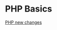 # PHP Basics

[PHP new changes](https://twitter.com/brendt_gd/status/1548593441025961986?s=20&t=f9VKeBU0Gw7h6XF4d8dscQ)